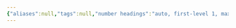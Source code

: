 ```yaml
---
{"aliases":null,"tags":null,"number headings":"auto, first-level 1, max 6, A.1.","dg-publish":true,"Created-Date":"2024-04-09 11:41:24","Modified-Date":"2024-04-18 11:53:17","permalink":"/A01_Lessons/Ac03_模电_模拟电子技术基础/绝缘栅极场效应管/","dgPassFrontmatter":true}
---
```



